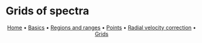 # Grids of spectra

<p align="center">
  <a href="index.md">Home</a> •
  <a href="basics.md">Basics</a> •
  <a href="regions.md">Regions and ranges</a> •
  <a href="points.md">Points</a> •
  <a href="radialVelocity.md">Radial velocity correction</a> •
  <a href="grids.md">Grids</a>
</p>
